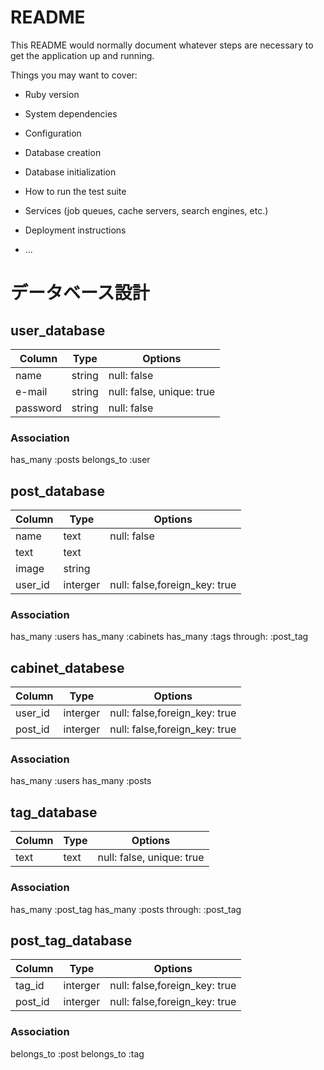 # README

This README would normally document whatever steps are necessary to get the
application up and running.

Things you may want to cover:

* Ruby version

* System dependencies

* Configuration

* Database creation

* Database initialization

* How to run the test suite

* Services (job queues, cache servers, search engines, etc.)

* Deployment instructions

* ...

# データベース設計

## user_database
|Column|Type|Options|
|------|----|-------|
|name|string|null: false|
|e-mail|string|null: false, unique: true|
|password|string|null: false|

### Association
  has_many :posts
  belongs_to :user

## post_database
|Column|Type|Options|
|------|----|-------|
|name|text|null: false|
|text|text||
|image|string||
|user_id|interger|null: false,foreign_key: true|

### Association
  has_many :users
  has_many :cabinets
  has_many :tags through: :post_tag 


## cabinet_databese
|Column|Type|Options|
|------|----|-------|
|user_id|interger|null: false,foreign_key: true|
|post_id|interger|null: false,foreign_key: true|

### Association
  has_many :users
  has_many :posts

## tag_database
|Column|Type|Options|
|------|----|-------|
|text|text|null: false, unique: true|

### Association
  has_many :post_tag
  has_many :posts through: :post_tag

## post_tag_database
|Column|Type|Options|
|------|----|-------|
|tag_id|interger|null: false,foreign_key: true|
|post_id|interger|null: false,foreign_key: true|
### Association
  belongs_to :post
  belongs_to :tag